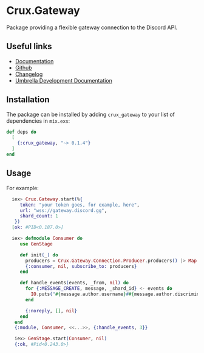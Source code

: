 # Crux.Gateway

Package providing a flexible gateway connection to the Discord API.

## Useful links

 - [Documentation](https://hexdocs.pm/crux_gateway/0.1.4/)
 - [Github](https://github.com/SpaceEEC/crux_gateway/)
 - [Changelog](https://github.com/SpaceEEC/crux_gateway/releases/tag/0.1.4/)
 - [Umbrella Development Documentation](https://crux.randomly.space/)

## Installation

The package can be installed by adding `crux_gateway` to your list of dependencies in `mix.exs`:

```elixir
def deps do
  [
    {:crux_gateway, "~> 0.1.4"}
  ]
end
```

## Usage

For example:

```elixir
  iex> Crux.Gateway.start(%{
     token: "your token goes, for example, here",
     url: "wss://gateway.discord.gg",
     shard_count: 1
   })
  [ok: #PID<0.187.0>]

  iex> defmodule Consumer do
     use GenStage

     def init(_) do
       producers = Crux.Gateway.Connection.Producer.producers() |> Map.values()
       {:consumer, nil, subscribe_to: producers}
     end

     def handle_events(events, _from, nil) do
       for {:MESSAGE_CREATE, message, _shard_id} <- events do
         IO.puts("#{message.author.username}##{message.author.discriminator}: #{message.content}")
       end

       {:noreply, [], nil}
     end
   end
   {:module, Consumer, <<...>>, {:handle_events, 3}}

   iex> GenStage.start(Consumer, nil)
   {:ok, #Pid<0.243.0>}
```